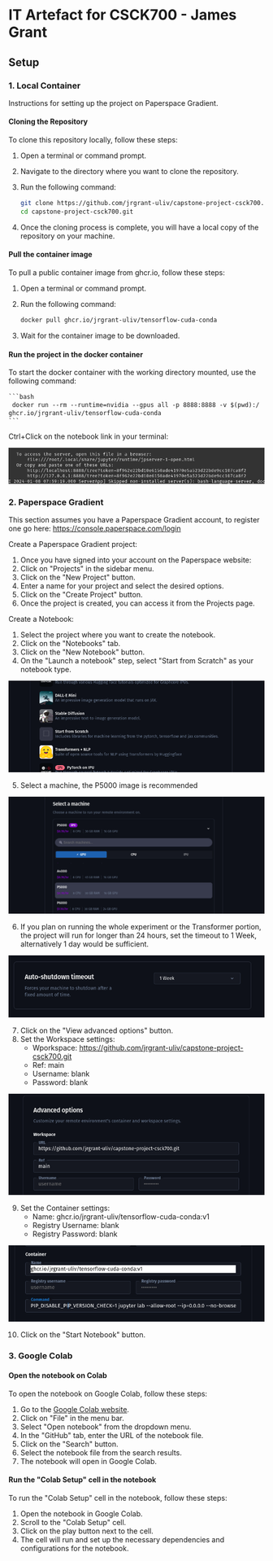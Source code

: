 # IT Artefact for CSCK700 - James Grant

## Setup

### 1. Local Container

Instructions for setting up the project on Paperspace Gradient.

#### Cloning the Repository

To clone this repository locally, follow these steps:

1. Open a terminal or command prompt.
2. Navigate to the directory where you want to clone the repository.
3. Run the following command:

    ```bash
    git clone https://github.com/jrgrant-uliv/capstone-project-csck700.git
    cd capstone-project-csck700.git
    ```

4. Once the cloning process is complete, you will have a local copy of the repository on your machine.

#### Pull the container image

To pull a public container image from ghcr.io, follow these steps:

1. Open a terminal or command prompt.
2. Run the following command:

    ```bash
    docker pull ghcr.io/jrgrant-uliv/tensorflow-cuda-conda
    ```

3. Wait for the container image to be downloaded.

#### Run the project in the docker container

To start the docker container with the working directory mounted, use the following command:

    ```bash
     docker run --rm --runtime=nvidia --gpus all -p 8888:8888 -v $(pwd):/ ghcr.io/jrgrant-uliv/tensorflow-cuda-conda
    ```
Ctrl+Click on the notebook link in your terminal:

![Alt text](resources/control_click_terminal.png)

### 2. Paperspace Gradient
This section assumes you have a Paperspace Gradient account, to register one go here: https://console.paperspace.com/login


Create a Paperspace Gradient project:

1. Once you have signed into your account on the Paperspace website:
2. Click on "Projects" in the sidebar menu.
3. Click on the "New Project" button.
4. Enter a name for your project and select the desired options.
5. Click on the "Create Project" button.
6. Once the project is created, you can access it from the Projects page.

Create a Notebook:

1. Select the project where you want to create the notebook.
2. Click on the "Notebooks" tab.
3. Click on the "New Notebook" button.
4. On the "Launch a notebook" step, select "Start from Scratch" as your notebook type.

![Alt text](resources/start-from-scratch.png)

5. Select a machine, the P5000 image is recommended

![Alt text](resources/select-a-machine.png)

6. If you plan on running the whole experiment or the Transformer portion, the project will run for longer than 24 hours, set the timeout to 1 Week, alternatively 1 day would be sufficient.

![Alt text](resources/set-timeout.png)

7. Click on the "View advanced options" button.
8. Set the Workspace settings:
    - Wporkspace: https://github.com/jrgrant-uliv/capstone-project-csck700.git
    - Ref: main
    - Username: blank
    - Password: blank

![Alt text](resources/workspace-settings.png)

9. Set the Container settings:
    - Name: ghcr.io/jrgrant-uliv/tensorflow-cuda-conda:v1
    - Registry Username: blank
    - Registry Password: blank

![Alt text](resources/container-settings.png)

10. Click on the "Start Notebook" button.


### 3. Google Colab


#### Open the notebook on Colab

To open the notebook on Google Colab, follow these steps:

1. Go to the [Google Colab website](https://colab.research.google.com/).
2. Click on "File" in the menu bar.
3. Select "Open notebook" from the dropdown menu.
4. In the "GitHub" tab, enter the URL of the notebook file.
5. Click on the "Search" button.
6. Select the notebook file from the search results.
7. The notebook will open in Google Colab.


#### Run the "Colab Setup" cell in the notebook

To run the "Colab Setup" cell in the notebook, follow these steps:

1. Open the notebook in Google Colab.
2. Scroll to the "Colab Setup" cell.
3. Click on the play button next to the cell.
4. The cell will run and set up the necessary dependencies and configurations for the notebook.



